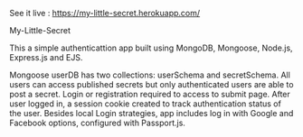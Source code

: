 See it live : https://my-little-secret.herokuapp.com/

My-Little-Secret

This a simple authenticattion app built using MongoDB, Mongoose, Node.js, Express.js and EJS.

Mongoose userDB has two collections: userSchema and secretSchema. All users can access published secrets but only 
authenticated users are able to post a secret. Login or registration required to access to submit page. After user
logged in, a session cookie created to track authentication status of the user. Besides local Login strategies, 
app includes log in with Google and Facebook options, configured with Passport.js.

